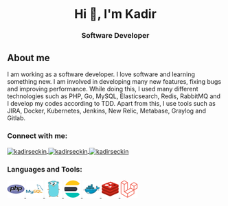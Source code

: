<h1 align="center">Hi 👋, I'm Kadir</h1>
<h3 align="center">Software Developer</h3>

## About me
I am working as a software developer. I love software and learning something new. I am involved in developing many new features, fixing bugs and improving performance. While doing this, I used many different technologies such as PHP, Go, MySQL, Elasticsearch, Redis, RabbitMQ and I develop my codes according to TDD. Apart from this, I use tools such as JIRA, Docker, Kubernetes, Jenkins, New Relic, Metabase, Graylog and Gitlab.


<h3 align="left">Connect with me:</h3>
<p align="left">
<a href="https://linkedin.com/in/kadirseckin" target="blank">
  <img align="center" src="https://raw.githubusercontent.com/rahuldkjain/github-profile-readme-generator/master/src/images/icons/Social/linked-in-alt.svg" alt="kadirseckin" height="30" width="40" />
</a>
<a href="https://kadirseckin.medium.com/" target="blank">
  <img align="center" src="https://raw.githubusercontent.com/rahuldkjain/github-profile-readme-generator/master/src/images/icons/Social/medium.svg" alt="kadirseckin" height="30" width="40" />
</a>
<a href="https://www.hackerrank.com/profile/seckinkadir" target="blank">
  <img align="center" src="https://raw.githubusercontent.com/rahuldkjain/github-profile-readme-generator/master/src/images/icons/Social/hackerrank.svg" alt="kadirseckin" height="30" width="40" />
</a>

</p>



<h3 align="left">Languages and Tools:</h3>

<p align="left"> 
<a href="https://www.php.net" target="_blank">
  <img src="https://raw.githubusercontent.com/devicons/devicon/master/icons/php/php-original.svg" alt="PHP" width="40" height="40"/>
</a>
<a href="https://www.mysql.com/" target="_blank">
  <img src="https://raw.githubusercontent.com/devicons/devicon/master/icons/mysql/mysql-original-wordmark.svg" alt="MySQL" width="40" height="40"/>
</a>
<a href="https://golang.org" target="_blank">
  <img src="https://raw.githubusercontent.com/devicons/devicon/master/icons/go/go-original.svg" alt="Golang" width="40" height="40"/>
</a>
<a href="https://www.elastic.co/elasticsearch/" target="_blank">
  <img src="https://raw.githubusercontent.com/devicons/devicon/master/icons/elasticsearch/elasticsearch-original.svg" alt="Elasticsearch" width="40" height="40"/>
</a>
<a href="https://www.docker.com/" target="_blank">
  <img src="https://raw.githubusercontent.com/devicons/devicon/master/icons/docker/docker-original.svg" alt="Docker" width="40" height="40"/>
</a>
<a href="https://redis.io" target="_blank">
  <img src="https://raw.githubusercontent.com/devicons/devicon/master/icons/redis/redis-original.svg" alt="Redis" width="40" height="40"/>
</a>
<a href="https://laravel.com/" target="_blank">
  <img src="https://github.com/devicons/devicon/blob/master/icons/laravel/laravel-original.svg" alt="Laravel" width="40" height="40"/>
</a>
 </p>








